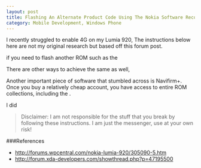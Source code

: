 ```yaml
---
layout: post
title: Flashing An Alternate Product Code Using The Nokia Software Recovery Tool
category: Mobile Development, Windows Phone
---
```




I recently struggled to enable 4G on my Lumia 920,
The instructions below here are not my original research but based off this forum post.

<!--excerpt-->

if you need to flash another ROM such as the


There are other ways to achieve the same as well,

Another important piece of software that stumbled across is Navifirm+. Once you buy a relatively cheap account, you have access to entire ROM collections, including the .

I did

> Disclaimer: I am not responsible for the stuff that you break by following these instructions. I am just the messenger, use at your own risk!

###References
- http://forums.wpcentral.com/nokia-lumia-920/305090-5.htm
- http://forum.xda-developers.com/showthread.php?p=47195500


